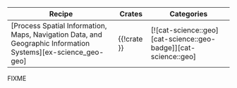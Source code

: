 | Recipe | Crates | Categories |
|---|---|---|
| [Process Spatial Information, Maps, Navigation Data, and Geographic Information Systems][ex-science_geo-geo] | {{!crate }} | [![cat-science::geo][cat-science::geo-badge]][cat-science::geo] |

<div class="hidden">
FIXME
</div>
